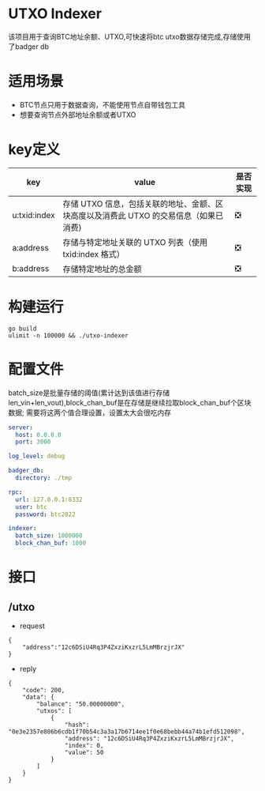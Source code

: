 # UTXO Indexer
该项目用于查询BTC地址余额、UTXO,可快速将btc utxo数据存储完成,存储使用了badger db

# 适用场景
- BTC节点只用于数据查询，不能使用节点自带钱包工具
- 想要查询节点外部地址余额或者UTXO


# key定义

| key                     | value          | 是否实现|
|-------------------------|----------------| ---|
| u:txid:index         | 存储 UTXO 信息，包括关联的地址、金额、区块高度以及消费此 UTXO 的交易信息（如果已消费)  |❎|
| a:address| 存储与特定地址关联的 UTXO 列表（使用 txid:index 格式）            |❎|
| b:address| 存储特定地址的总金额           |❎|

# 构建运行
```
go build
ulimit -n 100000 && ./utxo-indexer
```

# 配置文件
batch_size是批量存储的阈值(累计达到该值进行存储 len_vin+len_vout),block_chan_buf是在存储是继续拉取block_chan_buf个区块数据;
需要将这两个值合理设置，设置太大会很吃内存
```yaml
server:
  host: 0.0.0.0
  port: 3000

log_level: debug

badger_db:
  directory: ./tmp

rpc:
  url: 127.0.0.1:8332
  user: btc
  password: btc2022

indexer:
  batch_size: 1000000
  block_chan_buf: 1000

```


# 接口
## /utxo 
- request
```
{
    "address":"12c6DSiU4Rq3P4ZxziKxzrL5LmMBrzjrJX"
}
```
- reply
```
{
    "code": 200,
    "data": {
        "balance": "50.00000000",
        "utxos": [
            {
                "hash": "0e3e2357e806b6cdb1f70b54c3a3a17b6714ee1f0e68bebb44a74b1efd512098",
                "address": "12c6DSiU4Rq3P4ZxziKxzrL5LmMBrzjrJX",
                "index": 0,
                "value": 50
            }
        ]
    }
}
```